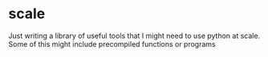 # scale
Just writing a library of useful tools that I might need to use python at scale. Some of this might include precompiled functions or programs
